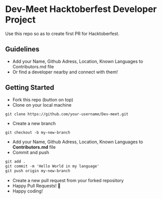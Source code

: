 # Dev-Meet Hacktoberfest Developer Project

Use this repo so as to create first PR for Hacktoberfest.

## Guidelines

- Add your Name, Github Adress, Location, Known Languages to Contributors.md file 
- Or find a developer nearby and connect with them!

## Getting Started

- Fork this repo (button on top)
- Clone on your local machine

```terminal
git clone https://github.com/your-username/Dev-meet.git
```

- Create a new branch

```markdown
git checkout -b my-new-branch
```
- Add your Name, Github Adress, Location, Known Languages to __Contributors.md__ file
- Commit and push

```markdown
git add .
git commit -m 'Hello World in my language'
git push origin my-new-branch
```

- Create a new pull request from your forked repository
- Happy Pull Requests! 🎃
- Happy coding!